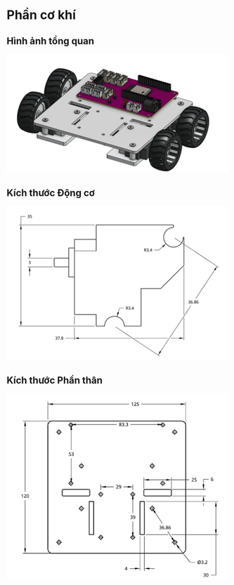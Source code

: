 # Phần cơ khí
## Hình ảnh tổng quan
![Overview](overview.png)

## Kích thước Động cơ

![motor sketch](motor_sketch.png)

## Kích thước Phần thân

![base sketch](base_sketch.png)